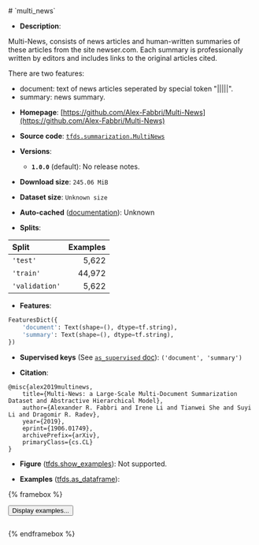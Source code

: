 <div itemscope itemtype="http://schema.org/Dataset">
  <div itemscope itemprop="includedInDataCatalog" itemtype="http://schema.org/DataCatalog">
    <meta itemprop="name" content="TensorFlow Datasets" />
  </div>
  <meta itemprop="name" content="multi_news" />
  <meta itemprop="description" content="Multi-News, consists of news articles and human-written summaries&#10;of these articles from the site newser.com.&#10;Each summary is professionally written by editors and&#10;includes links to the original articles cited.&#10;&#10;There are two features:&#10;  - document: text of news articles seperated by special token &quot;|||||&quot;.&#10;  - summary: news summary.&#10;&#10;To use this dataset:&#10;&#10;```python&#10;import tensorflow_datasets as tfds&#10;&#10;ds = tfds.load(&#x27;multi_news&#x27;, split=&#x27;train&#x27;)&#10;for ex in ds.take(4):&#10;  print(ex)&#10;```&#10;&#10;See [the guide](https://www.tensorflow.org/datasets/overview) for more&#10;informations on [tensorflow_datasets](https://www.tensorflow.org/datasets).&#10;&#10;" />
  <meta itemprop="url" content="https://www.tensorflow.org/datasets/catalog/multi_news" />
  <meta itemprop="sameAs" content="https://github.com/Alex-Fabbri/Multi-News" />
  <meta itemprop="citation" content="@misc{alex2019multinews,&#10;    title={Multi-News: a Large-Scale Multi-Document Summarization Dataset and Abstractive Hierarchical Model},&#10;    author={Alexander R. Fabbri and Irene Li and Tianwei She and Suyi Li and Dragomir R. Radev},&#10;    year={2019},&#10;    eprint={1906.01749},&#10;    archivePrefix={arXiv},&#10;    primaryClass={cs.CL}&#10;}" />
</div>
# `multi_news`

*   **Description**:

Multi-News, consists of news articles and human-written summaries
of these articles from the site newser.com.
Each summary is professionally written by editors and
includes links to the original articles cited.

There are two features:
  - document: text of news articles seperated by special token "|||||".
  - summary: news summary.

*   **Homepage**: [https://github.com/Alex-Fabbri/Multi-News](https://github.com/Alex-Fabbri/Multi-News)

*   **Source code**: [`tfds.summarization.MultiNews`](https://github.com/tensorflow/datasets/tree/master/tensorflow_datasets/summarization/multi_news.py)

*   **Versions**:

    * **`1.0.0`** (default): No release notes.

*   **Download size**: `245.06 MiB`

*   **Dataset size**: `Unknown size`

*   **Auto-cached** ([documentation](https://www.tensorflow.org/datasets/performances#auto-caching)): Unknown

*   **Splits**:

Split  | Examples
:----- | -------:
`'test'` | 5,622
`'train'` | 44,972
`'validation'` | 5,622

*   **Features**:

```python
FeaturesDict({
    'document': Text(shape=(), dtype=tf.string),
    'summary': Text(shape=(), dtype=tf.string),
})
```

*   **Supervised keys** (See [`as_supervised` doc](https://www.tensorflow.org/datasets/api_docs/python/tfds/load#args)): `('document', 'summary')`

*   **Citation**:

```
@misc{alex2019multinews,
    title={Multi-News: a Large-Scale Multi-Document Summarization Dataset and Abstractive Hierarchical Model},
    author={Alexander R. Fabbri and Irene Li and Tianwei She and Suyi Li and Dragomir R. Radev},
    year={2019},
    eprint={1906.01749},
    archivePrefix={arXiv},
    primaryClass={cs.CL}
}
```

*   **Figure** ([tfds.show_examples](https://www.tensorflow.org/datasets/api_docs/python/tfds/visualization/show_examples)): Not supported.

*   **Examples** ([tfds.as_dataframe](https://www.tensorflow.org/datasets/api_docs/python/tfds/as_dataframe)):

<!-- mdformat off(HTML should not be auto-formatted) -->

{% framebox %}

<button id="displaydataframe">Display examples...</button>
<div id="dataframecontent" style="overflow-x:scroll"></div>

<script src="https://www.gstatic.com/external_hosted/jquery2.min.js"></script>

<script>
var url = "https://storage.googleapis.com/tfds-data/visualization/dataframe/multi_news-1.0.0.html";
$(document).ready(() => {
  $("#displaydataframe").click((event) => {
    // Disable the button after clicking (dataframe loaded only once).
    $("#displaydataframe").prop("disabled", true);

    // Pre-fetch and display the content
    $.get(url, (data) => {
      $("#dataframecontent").html(data);
    }).fail(() => {
      $("#dataframecontent").html(
        'Error loading examples. If the error persist, please open '
        + 'a new issue.'
      );
    });
  });
});
</script>

{% endframebox %}

<!-- mdformat on -->
